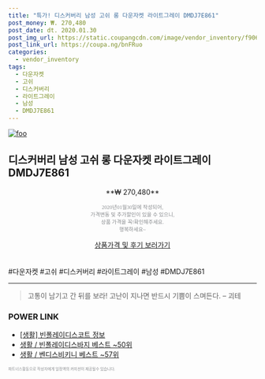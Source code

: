 ```yaml
--- 
title: "특가! 디스커버리 남성 고쉬 롱 다운자켓 라이트그레이 DMDJ7E861" 
post_money: ₩. 270,480 
post_date: dt. 2020.01.30 
post_img_url: https://static.coupangcdn.com/image/vendor_inventory/f906/ab79eacef54532815ecd809f286cc94c5329c348fa60788611da58232982.jpg 
post_link_url: https://coupa.ng/bnFRuo 
categories: 
  - vendor_inventory 
tags: 
  - 다운자켓 
  - 고쉬 
  - 디스커버리 
  - 라이트그레이 
  - 남성 
  - DMDJ7E861 
--- 
```

[![foo](https://static.coupangcdn.com/image/vendor_inventory/f906/ab79eacef54532815ecd809f286cc94c5329c348fa60788611da58232982.jpg)](https://coupa.ng/bnFRuo) 

## 디스커버리 남성 고쉬 롱 다운자켓 라이트그레이 DMDJ7E861 
<p style="text-align: center;">**₩ 270,480**</p> 
<p style="text-align: center;"><span style="color: #898c8f; font-family: Georgia,Times,serif; font-size: 0.75em;">2020년01월30일에 작성되어, <br>가격변동 및 추가할인이 있을 수 있으니,<br> 상품 가격을 꼭!확인해주세요.<br>행복하세요~</span> 
</p>	 
<div markdown="0" style="text-align: center;"><a href="https://coupa.ng/bnFRuo" class="btn btn--success">상품가격 및 후기 보러가기</a></div> 
<br><br> 
  #다운자켓 #고쉬 #디스커버리 #라이트그레이 #남성 #DMDJ7E861 
<hr> 

> 고통이 남기고 간 뒤를 보라! 고난이 지나면 반드시 기쁨이 스며든다. – 괴테 


### POWER LINK

* <a href="https://blog.naver.com/fasyy4321/221763703905" target="_blank"> [생활] 빈폴레이디스코트 정보 </a>
* <a href="https://blog.naver.com/santokki14/221777210418" target="_blank">생활 / 빈폴레이디스바지 베스트 ~50위</a>
* <a href="https://blog.naver.com/santokki14/221782708516" target="_blank">생활 / 벤디스비키니 베스트 ~57위</a>

<span style="color: #898c8f; font-family: Georgia,Times,serif; font-size: 0.55em;">파트너스활동으로 작성자에게 일정액의 커미션이 제공될수 있습니다.</span> 
